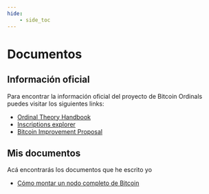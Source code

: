 ```yaml
---
hide:
    - side_toc
---
```


# Documentos

## Información oficial

Para encontrar la información oficial del proyecto de Bitcoin Ordinals puedes visitar los siguientes links:

* [Ordinal Theory Handbook](https://docs.ordinals.com/)
* [Inscriptions explorer](https://ordinals.com/inscriptions)
* [Bitcoin Improvement Proposal](https://github.com/casey/ord/blob/master/bip.mediawiki)

## Mis documentos

Acá encontrarás los documentos que he escrito yo

* [Cómo montar un nodo completo de Bitcoin](docs/fullnode.md)